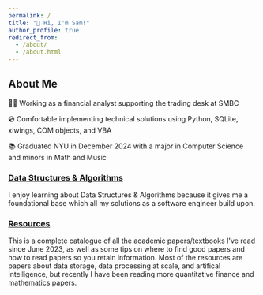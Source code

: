 ```yaml
---
permalink: /
title: "👋 Hi, I'm Sam!"
author_profile: true
redirect_from: 
  - /about/
  - /about.html
---
```


## About Me

🧑‍💻 Working as a financial analyst supporting the trading desk at SMBC

💿 Comfortable implementing technical solutions using Python, SQLite, xlwings,  COM objects, and VBA

📚 Graduated NYU in December 2024 with a major in Computer Science and minors in Math and Music

### [Data Structures & Algorithms](../pages/dsa.md)

I enjoy learning about Data Structures & Algorithms because it gives me a foundational base which all my solutions as a software engineer build upon.

### [Resources](../pages/resources.md)

This is a complete catalogue of all the academic papers/textbooks I've read since June 2023, as well as some tips on where to find good papers and how to read papers so you retain information. Most of the resources are papers about data storage, data processing at scale, and artifical intelligence, but recently I have been reading more quantitative finance and mathematics papers.